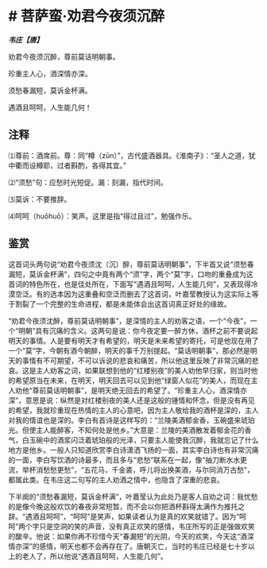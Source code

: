 # # 菩萨蛮·劝君今夜须沉醉

***韦庄【唐】***

劝君今夜须沉醉，尊前莫话明朝事。

珍重主人心，酒深情亦深。

须愁春漏短，莫诉金杯满。

遇酒且呵呵，人生能几何！

## 注释

⑴尊前：酒席前。尊：同“樽（zūn）”，古代盛酒器具。《淮南子》：“圣人之道，犹中衢而设樽耶，过者斟酌，各得其宜。”

⑵“须愁”句：应愁时光短促。漏：刻漏，指代时间。

⑶莫诉：不要推辞。

⑷呵呵（huōhuō）：笑声。这里是指“得过且过”，勉强作乐。

## 鉴赏

这首词头两句说“劝君今夜须沈（沉）醉，尊前莫话明朝事”，下半首又说“须愁春漏短，莫诉金杯满”，四句之中竟有两个“须”字，两个“莫”字，口吻的重叠成为这首词的特色所在，也是佳处所在，下面写“遇酒且呵呵，人生能几何”，又表现得冷漠空泛。有的选本因为这重叠和空泛而删去了这首词，叶嘉莹教授认为这实际上等于割裂了一个完整的生命进程，都是未能体会出这首词真正好处的缘故。

“劝君今夜须沈醉，尊前莫话明朝事”，是深情的主人的劝客之语，一个“今夜”，一个“明朝”具有沉痛的含义。这两句是说：你今夜定要一醉方休，酒杯之前不要说起明天的事情。人是要有明天才有希望的，明天是未来希望的寄托，可是他现在用了一个“莫”字，今朝有酒今朝醉，明天的事千万别提起。“莫话明朝事”，那必然是明天的事情有不可期望，不可以诉说的悲哀和痛苦，所以他这里反映了非常沉痛的悲哀。这是主人劝客之词，如果联想到他的“红楼别夜”的美人劝他早归家，则当时他的希望原当在未来，在明天，明天回去可以见到他“绿窗人似花”的美人，而现在主人劝他“尊前莫话明朝事”，是明天绝无回去的希望了。“珍重主人心，酒深情亦深”，意思是说：纵然是对红楼别夜的美人还是这般的锺情和怀念，但是没有再见的希望，我就珍重现在热情的主人的心意吧，因为主人敬给我的酒杯是深的，主人对我的情谊也是深的。李白有首诗是这样写的：“兰陵美酒郁金香，玉碗盛来琥珀光。但使主人能醉客，不知何处是他乡。”大意是：兰陵的美酒散发着郁金花的香气，白玉碗中的酒浆闪泛着琥珀般的光泽，只要主人能使我沉醉，我就忘记了什么地方是他乡。一般人只知道欣赏李白诗潇洒飞扬的一面，其实李白诗也有非常沉痛的一面，李白写饮酒的诗最多，而且多与“悲愁”联系在一起，像“抽刀断水水更流，举杯消愁愁更愁”，“五花马，千金裘，呼儿将出换美酒，与尔同消万古愁”，都属此类。在韦庄这二句写的主人劝酒之情中，也隐含了深重的悲哀。

下半阕的“须愁春漏短，莫诉金杯满”，叶嘉莹认为此处乃是客人自劝之词：我忧愁的是像今晚这般欢饮的春夜非常短暂，而不会以你把酒杯斟得太满作为推托之辞。“遇酒且呵呵”，“呵呵”是笑声，如果读者认为是真的欢笑就错了。因为“呵呵”两个字只是空洞的笑的声音，没有真正欢笑的感情，韦庄所写的正是强做欢笑的酸辛。他说：如果你再不珍惜今天“春漏短”的光阴，今天的欢笑，今天这“酒深情亦深”的感情，明天也都不会再存在了。唐朝灭亡，当时的韦庄已经是七十岁以上的老人了，所以他说“遇酒且呵呵，人生能几何”。

